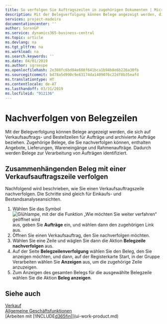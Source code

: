 ```yaml
---
title: So verfolgen Sie Auftragszeilen in zugehörigen Dokumenten | Microsoft Docs
description: Mit der Belegverfolgung können Belege angezeigt werden, die sich auf Verkaufsauftrags- und Bestellzeilen für Aufträge und archivierte Aufträge beziehen. Zugehörige Belege, die Sie nachverfolgen können, enthalten Angebote, Lieferungen, Wareneingänge und Rahmenaufträge. Dadurch werden Belege zur Verarbeitung von Aufträgen identifiziert.
services: project-madeira
documentationcenter: ''
author: SorenGP
ms.service: dynamics365-business-central
ms.topic: article
ms.devlang: na
ms.tgt_pltfrm: na
ms.workload: na
ms.search.keywords: ''
ms.date: 04/01/2019
ms.author: sgroespe
ms.openlocfilehash: 2e308fc6bd84e608f641bca1b94b8e6b226a30fb
ms.sourcegitcommit: bd78a5d990c9e83174da1409076c22df8b35eafd
ms.translationtype: HT
ms.contentlocale: de-AT
ms.lasthandoff: 03/31/2019
ms.locfileid: "912136"
---
```

# <a name="track-document-lines"></a>Nachverfolgen von Belegzeilen
Mit der Belegverfolgung können Belege angezeigt werden, die sich auf Verkaufsauftrags- und Bestellzeilen für Aufträge und archivierte Aufträge beziehen. Zugehörige Belege, die Sie nachverfolgen können, enthalten Angebote, Lieferungen, Wareneingänge und Rahmenaufträge. Dadurch werden Belege zur Verarbeitung von Aufträgen identifiziert.  

## <a name="to-track-documents-related-to-a-sales-order-line"></a>Zusammenhängenden Beleg mit einer Verkaufsauftragszeile verfolgen
Nachfolgend wird beschrieben, wie Sie einen Verkaufsauftragszeile nachverfolgen. Die Schritte sind gleich für Einkaufs- und Bestandsanalyseansichten.

1.  Wählen Sie das Symbol ![Glühlampe, mit der die Funktion „Wie möchten Sie weiter verfahren“ geöffnet wird](media/ui-search/search_small.png "Wie möchten Sie weiter verfahren?") aus, geben Sie **Aufträge** ein, und wählen dann den zugehörigen Link aus.  
2.  Öffnen Sie einen Verkaufsauftrag, den Sie nachverfolgen möchten.  
3.  Wählen Sie eine Zeile und wäglen Sie dann die Aktion **Belegzeile nachverfolgen** aus.
4. Auf der Seite **Belegzeilenverfolgung** wählen Sie den Beleg, den Sie anzeigen möchten, und dann, auf der Registerkarte Start, in der Gruppe Verarbeiten wählen Sie **Anzeigen** aus, um die zugehörige Zeile anzuzeigen.
5. Zum Anzeigen des gesamten Belegs für die ausgewählte Belegzeile wählen Sie die Aktion **Beleg anzeigen**.

## <a name="see-also"></a>Siehe auch
[Verkauf](sales-manage-sales.md)  
[Allgemeine Geschäftsfunktionen](ui-across-business-areas.md)  
[Arbeiten mit [!INCLUDE[d365fin](includes/d365fin_md.md)]](ui-work-product.md)
